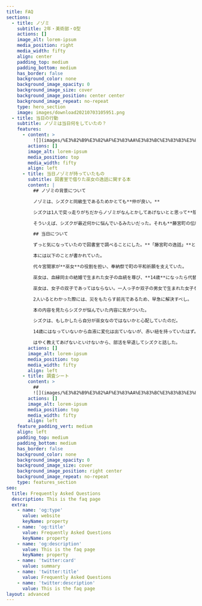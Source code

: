 ```yaml
---
title: FAQ
sections:
  - title: ノゾミ
    subtitle: 2年・美術部・O型
    actions: []
    image_alt: lorem-ipsum
    media_position: right
    media_width: fifty
    align: center
    padding_top: medium
    padding_bottom: medium
    has_border: false
    background_color: none
    background_image_opacity: 0
    background_image_size: cover
    background_image_position: center center
    background_image_repeat: no-repeat
    type: hero_section
    image: images/download20210703105951.png
  - title: 当日の行動
    subtitle: ノゾミは当日何をしていたの？
    features:
      - content: >
          ![](images/%E3%82%B9%E3%82%AF%E3%83%AA%E3%83%BC%E3%83%B3%E3%82%B7%E3%83%A7%E3%83%83%E3%83%88%202021-09-17%208.31.55.png)
        actions: []
        image_alt: lorem-ipsum
        media_position: top
        media_width: fifty
        align: left
      - title: 当日ノゾミが持っていたもの
        subtitle: 図書室で借りた巫女の逸話に関する本
        content: |
          ## ノゾミの背景について

          ノゾミは、シズクと同級生であるためかとても**仲が良い。**

          シズクは1人で突っ走りがちだからノゾミがなんとかしてあげないとと思って**陰ながらフォローを入れている**ほどお互いを知っている。

          そういえば、シズクが最近何かに悩んでいるみたいだった。それも**藤宮町の伝統に関係がある巫女**について。なんでだろう？

          ## 当日について

          ずっと気になっていたので図書室で調べることにした。**「藤宮町の逸話」**という本を見つけた。

          本には以下のことが書かれていた。

          代々宮間家が**巫女**の役割を担い、奉納祭で町の平和祈願を支えていた。

          巫女は、血縁同士の結婚で生まれた女子の血統を尊び、**14歳**になったら代替わりが始まる。**赤い紐**と**特殊な血液型**が目印だ。

          巫女は、女子の双子であってはならない。一人っ子か双子の男女で生まれた女子を選ぶため、巫女は同時に2人生まれることはない。

          2人いるとわかった際には、災をもたらす前兆であるため、早急に解決すべし。

          本の内容を見たらシズクが悩んでいた内容に気がついた。

          シズクは、もしかしたら自分が巫女なのではないかと心配していたのだ。

          14歳にはなっていないから血液に変化は出ていないが、赤い紐を持っていたはず。

          はやく教えてあげないといけないから、部活を早退してシズクと話した。
        actions: []
        image_alt: lorem-ipsum
        media_position: top
        media_width: fifty
        align: left
      - title: 調査シート
        content: >
          ##
          ![](images/%E3%82%B9%E3%82%AF%E3%83%AA%E3%83%BC%E3%83%B3%E3%82%B7%E3%83%A7%E3%83%83%E3%83%88%202021-09-22%2010.57.44.png)
        actions: []
        image_alt: lorem-ipsum
        media_position: top
        media_width: fifty
        align: left
    feature_padding_vert: medium
    align: left
    padding_top: medium
    padding_bottom: medium
    has_border: false
    background_color: none
    background_image_opacity: 0
    background_image_size: cover
    background_image_position: right center
    background_image_repeat: no-repeat
    type: features_section
seo:
  title: Frequently Asked Questions
  description: This is the faq page
  extra:
    - name: 'og:type'
      value: website
      keyName: property
    - name: 'og:title'
      value: Frequently Asked Questions
      keyName: property
    - name: 'og:description'
      value: This is the faq page
      keyName: property
    - name: 'twitter:card'
      value: summary
    - name: 'twitter:title'
      value: Frequently Asked Questions
    - name: 'twitter:description'
      value: This is the faq page
layout: advanced
---
```

